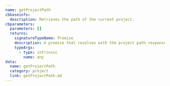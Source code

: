```yaml
---
name: getProjectPath
cbbaseinfo:
  description: Retrieves the path of the current project.
cbparameters:
  parameters: []
  returns:
    signatureTypeName: Promise
    description: A promise that resolves with the project path response.
    typeArgs:
      - type: intrinsic
        name: any
data:
  name: getProjectPath
  category: project
  link: getProjectPath.md
---
```

<CBBaseInfo/> 
 <CBParameters/>